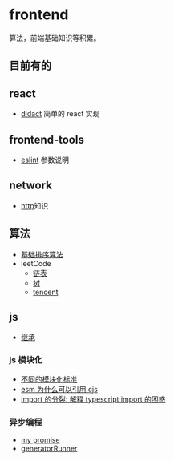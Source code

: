 # frontend

算法，前端基础知识等积累。

## 目前有的

## react

- [didact](https://github.com/IMMC/frontend-note/blob/master/react/Didact/didact-readme.md) 简单的 react 实现

## frontend-tools

- [eslint](https://github.com/IMMC/frontend-note/tree/master/fontend-tools/eslint) 参数说明

## network

- [http](https://juejin.im/post/5e721ec351882549036961a0)知识

## 算法

- [基础排序算法](https://github.com/IMMC/frontend-note/tree/master/algorithm/sort)
- leetCode
  - [链表](https://github.com/IMMC/frontend-note/blob/master/algorithm/leetcode/link.md)
  - [树](https://github.com/IMMC/frontend-note/blob/master/algorithm/leetcode/tree.md)
  - [tencent](https://github.com/IMMC/frontend-note/blob/master/algorithm/leetcode/tencent.md)

## js

- [继承](https://github.com/IMMC/frontend-note/blob/master/js/base/inherit.md)

### js 模块化

- [不同的模块化标准](https://github.com/IMMC/frontend-note/tree/master/js/module)
- [esm 为什么可以引用 cjs](https://github.com/IMMC/frontend-note/blob/master/js/module/defaultExport.md)
- [import 的分裂: 解释 typescript import 的困惑](https://github.com/IMMC/frontend-note/blob/master/js/module/typescriptModule.md)

### 异步编程

- [my promise](https://github.com/IMMC/frontend-note/blob/master/js/promise/myPromise.js)
- [generatorRunner](https://github.com/IMMC/frontend-note/blob/master/js/promise/generatorRunner.js)
